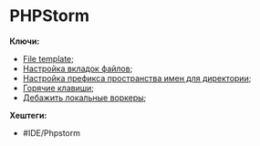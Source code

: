 
# PHPStorm

**Ключи:**
- [File template](file-tabs);
- [Настройка вкладок файлов](file-tabs);
- [Настройка префикса пространства имен для директории](directory-namespace-prefix);
- [Горячие клавиши](php-storm-hot-keys);
- [Дебажить локальные воркеры](local-workers-debug);

**Хештеги:**
- #IDE/Phpstorm
